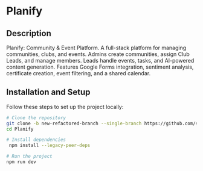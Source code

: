 # Planify

## Description
Planify: Community & Event Platform. A full-stack platform for managing communities, clubs, and events. Admins create communities, assign Club Leads, and manage members. Leads handle events, tasks, and AI-powered content generation. Features Google Forms integration, sentiment analysis, certificate creation, event filtering, and a shared calendar. 
## Installation and Setup

Follow these steps to set up the project locally:

```sh
# Clone the repository
git clone -b new-refactored-branch --single-branch https://github.com/sanjay-yadav-05/Planify.git
cd Planify

# Install dependencies
 npm install --legacy-peer-deps

# Run the project
npm run dev
